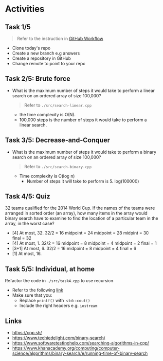 # Activities

## Task 1/5

> Refer to the instruction in [GitHub Workflow](../github.md)

- Clone today's repo
- Create a new branch e.g answers
- Create a repository in GitHub
- Change remote to point to your repo

## Task 2/5: Brute force

- What is the maximum number of steps it would take to perform a linear search on an ordered array of size 100,000?
  > Refer to `./src/search-linear.cpp`
    - the time complexity is O(N). 
    - 100,000 steps is the number of steps it would take to perform a linear search.
## Task 3/5: Decrease-and-Conquer

- What is the maximum number of steps it would take to perform a binary search on an ordered array of size 100,000?

  > Refer to `./src/search-binary.cpp`
  - Time complexity is O(log n)
    - Number of steps it will take to perform is 5. log(100000) 

## Task 4/5: Quiz

32 teams qualified for the 2014 World Cup. If the names of the teams were arranged in sorted order (an array), how many items in the array would binary search have to examine to find the location of a particular team in the array, in the worst case?

- [4] At most, 32. 32/2 = 16 midpoint = 24 midpoint = 28 midpint = 30 final = 32
- [4] At most, 1. 32/2 = 16 midpoint = 8 midpoint = 4 midpoint = 2 final = 1
- [3+1] At most, 6.  32/2 = 16 midpoint = 8  midpoint = 4 final = 6
- [1] At most, 16.

## Task 5/5: Individual, at home

Refactor the code in `./src/task4.cpp` to use recursion

- Refer to the following [link](https://www.techiedelight.com/binary-search/)
- Make sure that you:
  - Replace `printf()` with` std::cout()`
  - Include the right headers e.g. `iostream`

## Links

- https://cpp.sh/
- https://www.techiedelight.com/binary-search/
- https://www.softwaretestinghelp.com/searching-algorithms-in-cpp/
- https://www.khanacademy.org/computing/computer-science/algorithms/binary-search/e/running-time-of-binary-search
